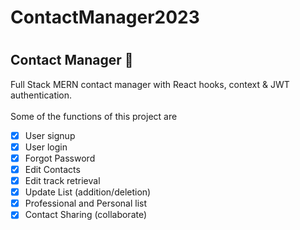 # ContactManager2023
# <h2>Contact Manager :ledger:</h2>

Full Stack MERN contact manager with React hooks, context & JWT authentication.<br>
<br>
Some of the functions of this project are
-   [x] User signup
-   [x] User login
-   [x] Forgot Password
-   [x] Edit Contacts
-   [x] Edit track retrieval
-   [x] Update List (addition/deletion)
-   [x] Professional and Personal list
-   [x] Contact Sharing (collaborate)
